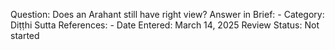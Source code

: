 Question: Does an Arahant still have right view?
Answer in Brief: -
 Category: Diṭṭhi
Sutta References: -
Date Entered: March 14, 2025
Review Status: Not started
